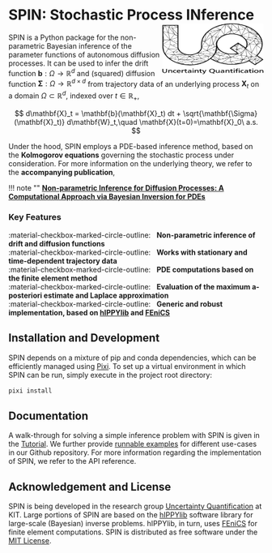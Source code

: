 # SPIN: Stochastic Process INference [<img src="images/uq_logo.png" width="200" height="100" alt="UQ at KIT" align="right">](https://www.scc.kit.edu/forschung/uq.php)

SPIN is a Python package for the non-parametric Bayesian inference of the parameter functions of autonomous diffusion processes.
It can be used to infer the drift function $\mathbf{b}: \Omega\to\mathbb{R}^d$ and (squared) diffusion function $\mathbf{\Sigma}:\Omega\to\mathbb{R}^{d\times d}$ from trajectory data of an underlying process $\mathbf{X}_t$ on a domain $\Omega\subset\mathbb{R}^d$, indexed over $t\in\mathbb{R}_+$,

$$
    d\mathbf{X}_t = \mathbf{b}(\mathbf{X}_t) dt + \sqrt{\mathbf{\Sigma}(\mathbf{X}_t)} d\mathbf{W}_t,\quad \mathbf{X}(t=0)=\mathbf{X}_0\ a.s.
$$

Under the hood, SPIN employs a PDE-based inference method, based on the **Kolmogorov equations** governing
the stochastic process under consideration. For more information on the underlying theory, we refer to the
**accompanying publication**,

!!! note ""
    **[Non-parametric Inference for Diffusion Processes:
    A Computational Approach via Bayesian Inversion
    for PDEs](https://arxiv.org/abs/2411.02324)**

### Key Features
:material-checkbox-marked-circle-outline: &nbsp; **Non-parametric inference of drift and diffusion functions** <br>
:material-checkbox-marked-circle-outline: &nbsp; **Works with stationary and time-dependent trajectory data** <br>
:material-checkbox-marked-circle-outline: &nbsp; **PDE computations based on the finite element method** <br>
:material-checkbox-marked-circle-outline: &nbsp; **Evaluation of the maximum a-posteriori estimate and Laplace approximation** <br>
:material-checkbox-marked-circle-outline: &nbsp; **Generic and robust implementation, based on [hIPPYlib](https://dl.acm.org/doi/10.1145/3428447) and [FEniCS](https://fenicsproject.org/)**


## Installation and Development

SPIN depends on a mixture of pip and conda dependencies, which can be efficiently managed using [Pixi](https://pixi.sh/latest/). To set up a virtual environment in which SPIN can be run, simply execute in the project root directory:

```bash
pixi install
```

## Documentation

A walk-through for solving a simple inference problem with SPIN is given in the [Tutorial](usage/tutorial.md).
We further provide [runnable examples](https://github.com/UQatKIT/SPIN/tree/main/examples) for different
use-cases in our Github repository.
For more information regarding the implementation of SPIN, we refer to the API reference.

## Acknowledgement and License

SPIN is being developed in the research group [Uncertainty Quantification](https://www.scc.kit.edu/forschung/uq.php) at KIT.
Large portions of SPIN are based on the [hIPPYlib](https://dl.acm.org/doi/10.1145/3428447) software library for large-scale (Bayesian) inverse problems. hIPPYlib, in turn, uses [FEniCS](https://fenicsproject.org/) for finite element computations.
SPIN is distributed as free software under the [MIT License](https://choosealicense.com/licenses/mit/).